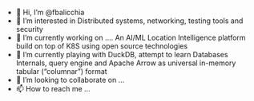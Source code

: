- 👋 Hi, I’m @fbalicchia
- 👀 I’m interested in Distributed systems, networking, testing tools and security
- 🔭 I’m currently working on .... An AI/ML Location Intelligence platform build on top of K8S using open source technologies
- 🌱 I’m currently playing with DuckDB, attempt to learn Databases Internals, query engine and Apache Arrow as universal in-memory tabular (“columnar”) format
- 💞️ I’m looking to collaborate on ...
- 📫 How to reach me ...

<!---
fbalicchia/fbalicchia is a ✨ special ✨ repository because its `README.md` (this file) appears on your GitHub profile.
You can click the Preview link to take a look at your changes.
--->
